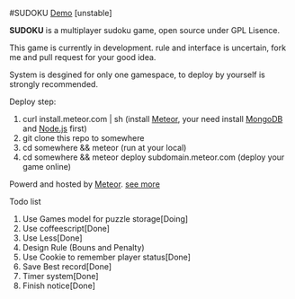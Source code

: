 #SUDOKU
[Demo](http://sudoku.meteor.com) [unstable]

**SUDOKU** is a multiplayer sudoku game, open source under GPL Lisence.

This game is currently in development. rule and interface is uncertain, fork me and pull request for your good idea.

System is desgined for only one gamespace, to deploy by yourself is strongly recommended.

Deploy step:
  1. curl install.meteor.com | sh (install [Meteor](http://www.meteor.com), your need install [MongoDB](http://mongodb.org) and [Node.js](http://nodejs.org/) first)
  2. git clone this repo to somewhere
  3. cd somewhere && meteor (run at your local)
  4. cd somewhere && meteor deploy subdomain.meteor.com (deploy your game online)

Powerd and hosted by [Meteor](http://www.meteor.com). [see more](https://github.com/meteor/meteor)

Todo list

1. Use Games model for puzzle storage[Doing]
2. Use coffeescript[Done]
3. Use Less[Done]
4. Design Rule (Bouns and Penalty)
5. Use Cookie to remember player status[Done]
6. Save Best record[Done]
7. Timer system[Done]
8. Finish notice[Done]
